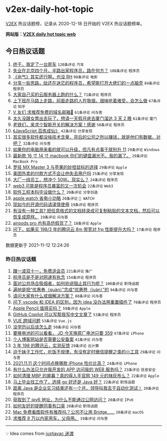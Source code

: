 # v2ex-daily-hot-topic

[V2EX](https://www.v2ex.com/) 热议话题榜，记录从 2020-12-18 日开始的 V2EX 热议话题榜单。

**网站版：[V2EX daily hot topic web](https://boojack.github.io/v2ex-daily-hot-topic-web/)**

## 今日热议话题

<!-- TODAY BEGIN -->

1. [终于，我定了一台房车](https://www.v2ex.com/t/814857) `120条评论` `汽车`
1. [失业在北京四个月，半路出家程序员，路在何方？](https://www.v2ex.com/t/814816) `108条评论` `程序员`
1. [《尚气》其实还行啊，也没 RH](https://www.v2ex.com/t/814993) `90条评论` `电影`
1. [分享一些思路，给还在迷茫的程序员，希望能打开大佬们的一点脑壳](https://www.v2ex.com/t/814890) `84条评论` `程序员`
1. [大家自己买的云服务器上跑的什么？](https://www.v2ex.com/t/814868) `71条评论` `程序员`
1. [上下班在马路上走路，前面走路的人在吸烟，烟味呛着难受，会怎么做](https://www.v2ex.com/t/814860) `67条评论` `知乎`
1. [V 友们 求推荐免费的域名邮箱🙏](https://www.v2ex.com/t/814862) `61条评论` `问与答`
1. [太久没跟女票出去玩了，想请一天假月底去厦门溜达 3 天 2 晚](https://www.v2ex.com/t/814871) `61条评论` `厦门`
1. [老铁们，来求个智能开关的解决方案！感谢](https://www.v2ex.com/t/814833) `58条评论` `程序员`
1. [《JavaScript 百炼成仙》](https://www.v2ex.com/t/814828) `42条评论` `分享发现`
1. [其实很多软件都没啥技术含量，背后的公司之所以赚钱，就是他们有数据，对吧？](https://www.v2ex.com/t/814983) `32条评论` `问与答`
1. [如果你的电脑用来看的就可以升级，但凡有点事干就别升 11](https://www.v2ex.com/t/814994) `29条评论` `Windows`
1. [最新款 16 寸 14 寸 macbook 你们的键盘漏光不。我的漏了。](https://www.v2ex.com/t/814968) `29条评论` `MacBook Pro`
1. [罗技 MX Master 3 与苹果的妙控鼠标的选择](https://www.v2ex.com/t/814923) `29条评论` `Apple`
1. [美团外卖的付款方式不会让他失去用户吗](https://www.v2ex.com/t/814899) `25条评论` `分享发现`
1. [大厂一线员工，想冲个 50W。现实么？](https://www.v2ex.com/t/814981) `24条评论` `程序员`
1. [web3 可能是程序员暴富的又一次机会](https://www.v2ex.com/t/814902) `22条评论` `Web3`
1. [软件工程本科毕设做什么？](https://www.v2ex.com/t/814986) `20条评论` `分享创造`
1. [apple watch 省电小功略](https://www.v2ex.com/t/814829) `20条评论` ` WATCH`
1. [现如今的开源代码请谨慎使用](https://www.v2ex.com/t/815016) `19条评论` `程序员`
1. [有没有一种工具? 把任意格式的文档转录成可复制粘贴的文本文档，然后可以恢复成原样。](https://www.v2ex.com/t/815000) `19条评论` `问与答`
1. [airpods pro 也有高仿假货了？](https://www.v2ex.com/t/814840) `18条评论` `Apple`
1. [问下，如果买 198/3 年的腾讯云 8m 带宽对 frp 性能提升大吗？](https://www.v2ex.com/t/814929) `17条评论` `程序员`

数据更新于 2021-11-12 12:24:26

<!-- TODAY END -->

### 昨日热议话题

<!-- YESTERDAY BEGIN -->

1. [蹭一波双十一，免费送会员](https://www.v2ex.com/t/814581) `221条评论` `推广`
1. [程序员是不是对网速有执念](https://www.v2ex.com/t/814571) `154条评论` `程序员`
1. [面对公共场合吸烟者，如何劝说阻止其行为呢？](https://www.v2ex.com/t/814665) `100条评论` `职场话题`
1. [遍地是把“优惠券（quàn）”念成“优惠卷（juàn）”的](https://www.v2ex.com/t/814715) `94条评论` `问与答`
1. [请问大家有什么戒烟解决方案？](https://www.v2ex.com/t/814576) `88条评论` `问与答`
1. [问下 vscode 和 IDEA 的区别，因为 idea 没办法用重置插件了](https://www.v2ex.com/t/814633) `70条评论` `程序员`
1. [Apple Pencil 值得买吗？](https://www.v2ex.com/t/814587) `59条评论` `Apple`
1. [GitHub Copilot 可以写帮我写中文文章了](https://www.v2ex.com/t/814689) `53条评论` `程序员`
1. [VUE 跨域问题](https://www.v2ex.com/t/814698) `53条评论` `Vue.js`
1. [没学历以后该怎么走](https://www.v2ex.com/t/814574) `50条评论` `问与答`
1. [要换电池的可以看看， JD 今天换原厂电池只要 359](https://www.v2ex.com/t/814676) `47条评论` `iPhone`
1. [个人博客网站是否需要公安备案](https://www.v2ex.com/t/814614) `41条评论` `问与答`
1. [3 年 198 的腾讯云，实测反馈](https://www.v2ex.com/t/814708) `29条评论` `云计算`
1. [迫于妹子工作忙，吃饭不规律，有没有定时微信提醒之类的小工具](https://www.v2ex.com/t/814697) `29条评论` `问与答`
1. [2021.11.11 这个时间点换哪款 iPhone 性价比高？](https://www.v2ex.com/t/814727) `24条评论` `iPhone`
1. [有什么办法只允许我开发的 APP 访问我的 WEB 服务吗？](https://www.v2ex.com/t/814636) `23条评论` `信息安全`
1. [如何清理 MBP 的屏幕？真的得入手官网 149 元的抹灰布么？](https://www.v2ex.com/t/814761) `22条评论` `Apple`
1. [马上毕业找工作了，选择 go 好还是 Java 好？](https://www.v2ex.com/t/814711) `22条评论` `职场话题`
1. [距离 Java 是企业实习结束还有一个月，领导叫我去干自动化测试！](https://www.v2ex.com/t/814738) `20条评论` `程序员`
1. [获取到了 ipv6 地址，为什么不能通过公网访问？](https://www.v2ex.com/t/814699) `20条评论` `IPv6`
1. [如何友好的提醒同事有口臭](https://www.v2ex.com/t/814654) `20条评论` `职场话题`
1. [Mac 免费看图软件有推荐吗？公司不让用 Bridge……](https://www.v2ex.com/t/814611) `20条评论` `macOS`
1. [求推荐 8 万以内家用车，父母用。](https://www.v2ex.com/t/814607) `19条评论` `问与答`

<!-- YESTERDAY END -->

---

💡 Idea comes from [justjavac 迷渡](https://github.com/justjavac/)
